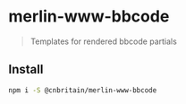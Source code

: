 # merlin-www-bbcode

> Templates for rendered bbcode partials

## Install

```bash
npm i -S @cnbritain/merlin-www-bbcode
```